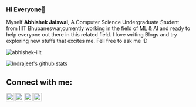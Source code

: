 ### Hi Everyone👋
Myself <b>Abhishek Jaiswal</b>,
A Computer Science Undergraduate Student from IIIT Bhubaneswar,currently working in the field of ML & AI and ready to help everyone out there in this related field.
I love writing Blogs and try exploring new stuffs that excites me. Fell free to ask me :D
<p align="left"> 
<img src="https://komarev.com/ghpvc/?username=USERNAME&label=Views&color=blue&style=plastic" alt="abhishek-iiit" />
 </p>

[![Indrajeet's github stats](https://github-readme-stats.vercel.app/api?username=abhishek-iiit&count_private=true&include_all_commits=true&theme=radical)](https://github.com/abhishek-iiit?tab=repositories)

## Connect with me:
[<img align="left" alt="codeSTACKr.com" width="22px" src="https://cdn.jsdelivr.net/npm/simple-icons@3.13.0/icons/twitter.svg" />](https://twitter.com/abhishek__iiit)
[<img align="left" alt="codeSTACKr | Twitter" width="22px" src="https://cdn.jsdelivr.net/npm/simple-icons@3.13.0/icons/googleearth.svg" />](https://abhishek-iiit.github.io/)
[<img align="left" alt="codeSTACKr | LinkedIn" width="22px" src="https://cdn.jsdelivr.net/npm/simple-icons@v3/icons/linkedin.svg" />](https://www.linkedin.com/in/abhishek-iiit/)
[<img align="left" alt="codeSTACKr.com" width="22px" src="https://cdn.jsdelivr.net/npm/simple-icons@3.13.0/icons/medium.svg" />](https://abhishek-iiit.medium.com/)
<br />
